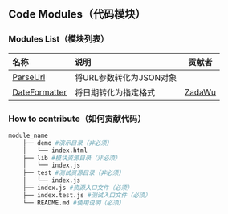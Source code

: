 ## Code Modules（代码模块）

### Modules List（模块列表）

| 名称      |     说明 |  贡献者 |
| :-------- |:-------- | :--------: | 
| [ParseUrl](./lib/parseUrl)    |  将URL参数转化为JSON对象  |    | 
| [DateFormatter](./lib/dateFormatter)   |   将日期转化为指定格式 | [ZadaWu](https://github.com/ZadaWu)|

### How to contribute（如何贡献代码）

```bash
module_name
    ├── demo #演示目录（非必须）
    │   └── index.html
    ├── lib #模块资源目录（非必须）
    │   └── index.js
    ├── test #测试资源目录（非必须）
    │   └── index.js
    ├── index.js #资源入口文件（必须）
    ├── index.test.js #测试入口文件（必须）
    └── README.md #使用说明（必须）
```